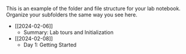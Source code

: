 This is an example of the folder and file structure for your lab notebook.  Organize your subfolders the same way you see here.

* [[2024-02-06]]
	* Summary: Lab tours and Initialization
* [[2024-02-08]]
	* Day 1: Getting Started 
